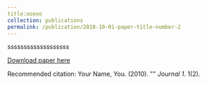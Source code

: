 ```yaml
---
title:ooooo
collection: publications
permalink: /publication/2010-10-01-paper-title-number-2
---
```

sssssssssssssssssss

[Download paper here](http://academicpages.github.io/files/paper2.pdf)

Recommended citation: Your Name, You. (2010). "" <i>Journal 1</i>. 1(2).
